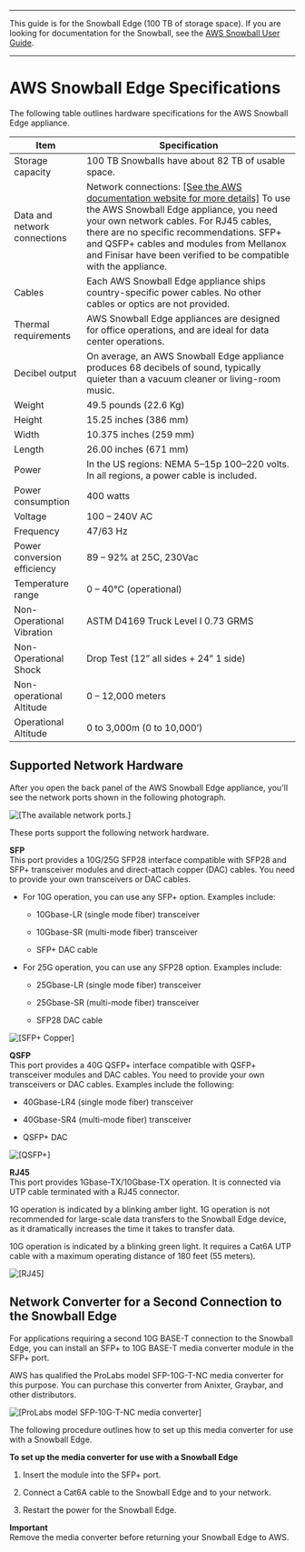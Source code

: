 --------

This guide is for the Snowball Edge \(100 TB of storage space\)\. If you are looking for documentation for the Snowball, see the [AWS Snowball User Guide](http://docs.aws.amazon.com/snowball/latest/ug/whatissnowball.html)\.

--------

# AWS Snowball Edge Specifications<a name="specifications"></a>

The following table outlines hardware specifications for the AWS Snowball Edge appliance\.


| Item | Specification | 
| --- | --- | 
| Storage capacity | 100 TB Snowballs have about 82 TB of usable space\. | 
| Data and network connections | Network connections:  [\[See the AWS documentation website for more details\]](http://docs.aws.amazon.com/snowball/latest/developer-guide/specifications.html) To use the AWS Snowball Edge appliance, you need your own network cables\. For RJ45 cables, there are no specific recommendations\. SFP\+ and QSFP\+ cables and modules from Mellanox and Finisar have been verified to be compatible with the appliance\.  | 
| Cables | Each AWS Snowball Edge appliance ships country\-specific power cables\. No other cables or optics are not provided\. | 
| Thermal requirements | AWS Snowball Edge appliances are designed for office operations, and are ideal for data center operations\. | 
| Decibel output | On average, an AWS Snowball Edge appliance produces 68 decibels of sound, typically quieter than a vacuum cleaner or living\-room music\. | 
| Weight | 49\.5 pounds \(22\.6 Kg\) | 
| Height | 15\.25 inches \(386 mm\) | 
| Width | 10\.375 inches \(259 mm\) | 
| Length | 26\.00 inches \(671 mm\) | 
| Power | In the US regions: NEMA 5–15p 100–220 volts\. In all regions, a power cable is included\. | 
| Power consumption | 400 watts | 
| Voltage | 100 – 240V AC | 
| Frequency | 47/63 Hz | 
| Power conversion efficiency | 89 – 92% at 25C, 230Vac | 
| Temperature range | 0 – 40°C \(operational\) | 
| Non\-Operational Vibration | ASTM D4169 Truck Level I 0\.73 GRMS | 
| Non\-Operational Shock | Drop Test \(12” all sides \+ 24” 1 side\) | 
| Non\-operational Altitude | 0 – 12,000 meters | 
| Operational Altitude | 0 to 3,000m \(0 to 10,000’\) | 

## Supported Network Hardware<a name="network-hardware"></a>

After you open the back panel of the AWS Snowball Edge appliance, you'll see the network ports shown in the following photograph\.

![\[The available network ports.\]](http://docs.aws.amazon.com/snowball/latest/developer-guide/images/snowball-edge-back-connectors.png)

These ports support the following network hardware\.

**SFP**  
This port provides a 10G/25G SFP28 interface compatible with SFP28 and SFP\+ transceiver modules and direct\-attach copper \(DAC\) cables\. You need to provide your own transceivers or DAC cables\.

+ For 10G operation, you can use any SFP\+ option\. Examples include:

  + 10Gbase\-LR \(single mode fiber\) transceiver

  + 10Gbase\-SR \(multi\-mode fiber\) transceiver

  + SFP\+ DAC cable

+ For 25G operation, you can use any SFP28 option\. Examples include:

  + 25Gbase\-LR \(single mode fiber\) transceiver

  + 25Gbase\-SR \(multi\-mode fiber\) transceiver

  + SFP28 DAC cable

![\[SFP+ Copper\]](http://docs.aws.amazon.com/snowball/latest/developer-guide/images/sfp.png)

**QSFP**  
This port provides a 40G QSFP\+ interface compatible with QSFP\+ transceiver modules and DAC cables\. You need to provide your own transceivers or DAC cables\. Examples include the following:

+ 40Gbase\-LR4 \(single mode fiber\) transceiver

+ 40Gbase\-SR4 \(multi\-mode fiber\) transceiver

+ QSFP\+ DAC

![\[QSFP+\]](http://docs.aws.amazon.com/snowball/latest/developer-guide/images/qsfp.png)

**RJ45**  
This port provides 1Gbase\-TX/10Gbase\-TX operation\. It is connected via UTP cable terminated with a RJ45 connector\.

1G operation is indicated by a blinking amber light\. 1G operation is not recommended for large\-scale data transfers to the Snowball Edge device, as it dramatically increases the time it takes to transfer data\.

10G operation is indicated by a blinking green light\. It requires a Cat6A UTP cable with a maximum operating distance of 180 feet \(55 meters\)\.

![\[RJ45\]](http://docs.aws.amazon.com/snowball/latest/developer-guide/images/rj45.png)

## Network Converter for a Second Connection to the Snowball Edge<a name="network-other-hardware"></a>

For applications requiring a second 10G BASE\-T connection to the Snowball Edge, you can install an SFP\+ to 10G BASE\-T media converter module in the SFP\+ port\. 

AWS has qualified the ProLabs model SFP\-10G\-T\-NC media converter for this purpose\. You can purchase this converter from Anixter, Graybar, and other distributors\.

![\[ProLabs model SFP-10G-T-NC media converter\]](http://docs.aws.amazon.com/snowball/latest/developer-guide/images/ProLabs-model-SFP-10G-T-NC.png)

The following procedure outlines how to set up this media converter for use with a Snowball Edge\.

**To set up the media converter for use with a Snowball Edge**

1. Insert the module into the SFP\+ port\.

1. Connect a Cat6A cable to the Snowball Edge and to your network\.

1. Restart the power for the Snowball Edge\.

**Important**  
Remove the media converter before returning your Snowball Edge to AWS\.